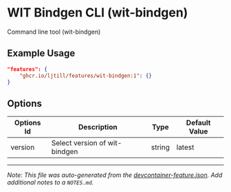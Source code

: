 
# WIT Bindgen CLI (wit-bindgen)

Command line tool (wit-bindgen)

## Example Usage

```json
"features": {
    "ghcr.io/ljtill/features/wit-bindgen:1": {}
}
```

## Options

| Options Id | Description | Type | Default Value |
|-----|-----|-----|-----|
| version | Select version of wit-bindgen | string | latest |



---

_Note: This file was auto-generated from the [devcontainer-feature.json](https://github.com/ljtill/features/blob/main/src/wit-bindgen/devcontainer-feature.json).  Add additional notes to a `NOTES.md`._
